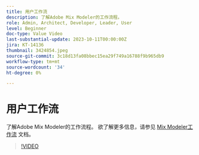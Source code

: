 ```yaml
---
title: 用户工作流
description: 了解Adobe Mix Modeler的工作流程。
role: Admin, Architect, Developer, Leader, User
level: Beginner
doc-type: Value Video
last-substantial-update: 2023-10-11T00:00:00Z
jira: KT-14136
thumbnail: 3424854.jpeg
source-git-commit: 3c18d13fa08bbec15ea29f749a16788f9b965db9
workflow-type: tm+mt
source-wordcount: '34'
ht-degree: 0%

---
```



# 用户工作流

了解Adobe Mix Modeler的工作流程。 欲了解更多信息，请参见 [Mix Modeler工作流](https://experienceleague.adobe.com/docs/mix-modeler/using/get-started/workflow.html) 文档。

>[!VIDEO](https://video.tv.adobe.com/v/3424854?learn=on)